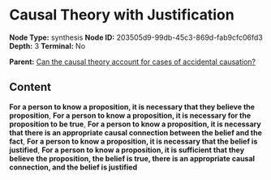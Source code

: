 # Causal Theory with Justification

**Node Type:** synthesis
**Node ID:** 203505d9-99db-45c3-869d-fab9cfc06fd3
**Depth:** 3
**Terminal:** No

**Parent:** [Can the causal theory account for cases of accidental causation?](can-the-causal-theory-account-for-cases-of-accidental-causation.md)

## Content

**For a person to know a proposition, it is necessary that they believe the proposition**, **For a person to know a proposition, it is necessary for the proposition to be true**, **For a person to know a proposition, it is necessary that there is an appropriate causal connection between the belief and the fact**, **For a person to know a proposition, it is necessary that the belief is justified**, **For a person to know a proposition, it is sufficient that they believe the proposition, the belief is true, there is an appropriate causal connection, and the belief is justified**
